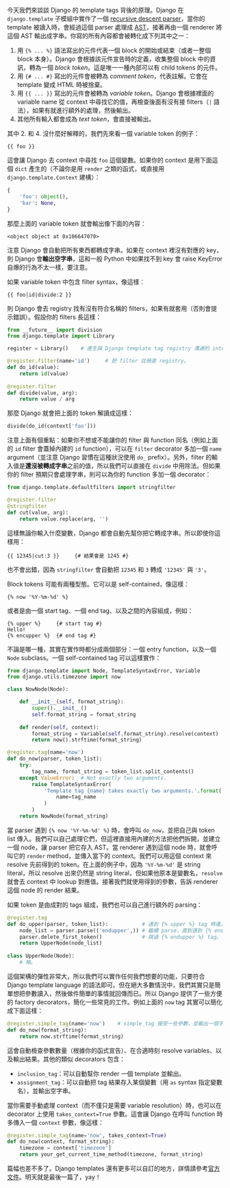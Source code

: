 今天我們來談談 Django 的 template tags 背後的原理。Django 在 `django.template` 子模組中實作了一個 [recursive descent parser](http://en.wikipedia.org/wiki/Recursive_descent_parser)，當你的 template 被讀入時，會經過這個 parser 處理成 [AST](http://zh.wikipedia.org/wiki/抽象語法樹)，接著再由一個 renderer 將這個 AST 輸出成字串。你寫的所有內容都會被轉化成下列其中之一：

1. 用 `{% ... %}` 語法寫出的元件代表一個 block 的開始或結束（或者一整個 block 本身）。Django 會根據該元件宣告時的定義，收集整個 block 中的資訊，轉為一個 *block token*。這是唯一一種內部可以有 child tokens 的元件。
2. 用 `{# ... #}` 寫出的元件會被轉為 *comment token*，代表註解。它會在 template 變成 HTML 時被捨棄。
3. 用 `{{ ... }}` 寫出的元件會被轉為 *variable token*。Django 會根據裡面的 variable name 從 context 中尋找它的值，再檢查後面有沒有接 filters（`|` 語法），如果有就進行額外的處理，然後輸出。
4. 其他所有輸入都會成為 *text token*，會直接被輸出。

其中 2. 和 4. 沒什麼好解釋的，我們先來看一個 variable token 的例子：

```
{{ foo }}
```

這會讓 Django 去 context 中尋找 `foo` 這個變數。如果你的 context 是用下面這個 `dict` 產生的（不論你是用 `render` 之類的函式，或直接用 `django.template.Context` 建構）：

```python
{
    'foo': object(),
    'bar': None,
}
```

那麼上面的 variable token 就會輸出像下面的內容：

```
<object object at 0x106647070>
```

注意 Django 會自動把所有東西都轉成字串。如果在 context 裡沒有對應的 key，則 Django 會**輸出空字串**，這和一般 Python 中如果找不到 key 會 raise KeyError 自爆的行為不太一樣，要注意。

如果 variable token 中包含 filter syntax，像這樣：

```
{{ foo|id|divide:2 }}
```

則 Django 會去 registry 找有沒有符合名稱的 filters，如果有就套用（否則會提示錯誤）。假設你的 filters 長這樣：

```python
from __future__ import division
from django.template import Library

register = Library()    # 產生與 Django template tag registry 溝通的 interface。

@register.filter(name='id')     # 把 filter 註冊進 registry。
def do_id(value):
    return id(value)
    
@register.filter
def divide(value, arg):
    return value / arg
```

那麼 Django 就會把上面的 token 解讀成這樣：

```python
divide(do_id(context['foo']))
```

注意上面有個重點：如果你不想或不能讓你的 filter 與 function 同名（例如上面的 `id` filter 會蓋掉內建的 `id` function），可以在 `filter` decorator 多加一個 `name` argument（並注意 Django 習慣在這種狀況使用 `do_` prefix）。另外，filter 的輸入值是**還沒被轉成字串**之前的值，所以我們可以直接在 `divide` 中用除法。但如果你的 filter 預期只會處理字串，則可以為你的 function 多加一個 decorator：

```python
from django.template.defaultfilters import stringfilter

@register.filter
@stringfilter
def cut(value, arg):
    return value.replace(arg, '')
```

這樣無論你輸入什麼變數，Django 都會自動先幫你把它轉成字串。所以即使你這樣用：

```
{{ 12345|cut:3 }}     {# 結果會是 1245 #}
```

也不會出錯，因為 `stringfilter` 會自動把 `12345` 和 `3` 轉成 `'12345'` 與 `'3'`。

Block tokens 可能有兩種型態。它可以是 self-contained，像這樣：

```
{% now '%Y-%m-%d' %}
```

或者是由一個 start tag、一個 end tag、以及之間的內容組成，例如：

```
{% upper %}     {# start tag #}
Hello!
{% encupper %}  {# end tag #}
```

不論是哪一種，其實在實作時都分成兩個部分：一個 entry function，以及一個 `Node` subclass。一個 self-contained tag 可以這樣實作：

```python
from django.template import Node, TemplateSyntaxError, Variable
from django.utils.timezone import now

class NowNode(Node):

    def __init__(self, format_string):
        super().__init__()
        self.format_string = format_string
        
    def render(self, context):
        format_string = Variable(self.format_string).resolve(context)
        return now().strftime(format_string)

@register.tag(name='now')
def do_now(parser, token_list):
    try:
        tag_name, format_string = token_list.split_contents()
    except ValueError:  # Not exactly two arguments.
        raise TemplateSyntaxError(
            'Template tag {name} takes exactly two arguments.'.format(
                name=tag_name
            )
        )
    return NowNode(format_string)
```

當 parser 遇到 `{% now '%Y-%m-%d' %}` 時，會呼叫 `do_now`，並把自己與 token list 傳入。我們可以自己處理它們，但這裡直接用內建的方法把他們拆開，並建立一個 node，讓 parser 把它存入 AST。當 renderer 遇到這個 node 時，就會呼叫它的 `render` method，並傳入當下的 context。我們可以用這個 context 來 resolve 先前得到的 token。在上面的例子中，因為 `'%Y-%m-%d'` 是 string literal，所以 resolve 出來仍然是 string literal，但如果他原本是變數名，`resolve` 就會去 context 中 lookup 對應值。接著我們就使用得到的參數，告訴 renderer 這個 node 的 render 結果。

如果 token 是由成對的 tags 組成，我們也可以自己進行額外的 parsing：

```python
@register.tag
def do_upper(parser, token_list):           # 遇到 {% upper %} tag 時進入。
    node_list = parser.parse(('endupper',)) # 繼續 parse，直到遇到 {% endupper %}。
    parser.delete_first_token()             # 跳過 {% endupper %} tag。
    return UpperNode(node_list)
    
class UpperNode(Node):
    # 略。
```

這個架構的彈性非常大，所以我們可以實作任何我們想要的功能，只要符合 Django template language 的語法即可。但在絕大多數情況中，我們其實只是簡單想把參數讀入，然後做件簡單的事情就回傳而已。所以 Django 提供了一些方便的 factory decorators，簡化一些常見的工作。例如上面的 `now` tag 其實可以簡化成下面這樣：

```python
@register.simple_tag(name='now')    # simple_tag 接受一些參數，並輸出一個字串。
def do_now(format_string):
    return now.strftime(format_string)
```

這會自動檢查參數數量（根據你的函式宣告）、在合適時刻 resolve variables、以及輸出結果。其他的類似 decorators 包含：

* `inclusion_tag`：可以自動幫你 render 一個 template 並輸出。
* `assignment_tag`：可以自動把 tag 結果存入某個變數（用 `as` syntax 指定變數名），並輸出空字串。

當你需要手動處理 context（而不僅只是需要 variable resolution）時，也可以在 decorator 上使用 `takes_context=True` 參數。這會讓 Django 在呼叫 function 時多傳入一個 `context` 參數，像這樣：

```python
@register.simple_tag(name='now', takes_context=True)
def do_now(context, format_string):
    timezone = context['timezone']
    return your_get_current_time_method(timezone, format_string)
```

篇幅也差不多了。Django templates 還有更多可以自訂的地方，詳情請參考[官方文件](https://docs.djangoproject.com/en/dev/howto/custom-template-tags/)。明天就是最後一篇了，yay！